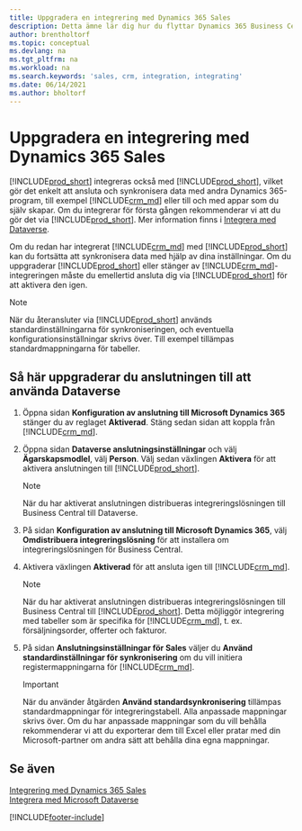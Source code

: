 ```yaml
---
title: Uppgradera en integrering med Dynamics 365 Sales
description: Detta ämne lär dig hur du flyttar Dynamics 365 Business Central-integrationen med Dynamics 365 Sales till den senaste versionen.
author: brentholtorf
ms.topic: conceptual
ms.devlang: na
ms.tgt_pltfrm: na
ms.workload: na
ms.search.keywords: 'sales, crm, integration, integrating'
ms.date: 06/14/2021
ms.author: bholtorf
---
```

# Uppgradera en integrering med Dynamics 365 Sales
[!INCLUDE[prod_short](includes/prod_short.md)] integreras också med [!INCLUDE[prod_short](includes/cds_long_md.md)], vilket gör det enkelt att ansluta och synkronisera data med andra Dynamics 365-program, till exempel [!INCLUDE[crm_md](includes/crm_md.md)] eller till och med appar som du själv skapar. Om du integrerar för första gången rekommenderar vi att du gör det via [!INCLUDE[prod_short](includes/cds_long_md.md)]. Mer information finns i [Integrera med Dataverse](admin-common-data-service.md).

Om du redan har integrerat [!INCLUDE[crm_md](includes/crm_md.md)] med [!INCLUDE[prod_short](includes/prod_short.md)] kan du fortsätta att synkronisera data med hjälp av dina inställningar. Om du uppgraderar [!INCLUDE[prod_short](includes/prod_short.md)] eller stänger av [!INCLUDE[crm_md](includes/crm_md.md)]-integreringen måste du emellertid ansluta dig via [!INCLUDE[prod_short](includes/cds_long_md.md)] för att aktivera den igen. 

> [!NOTE]
> När du återansluter via [!INCLUDE[prod_short](includes/cds_long_md.md)] används standardinställningarna för synkroniseringen, och eventuella konfigurationsinställningar skrivs över. Till exempel tillämpas standardmappningarna för tabeller.

## Så här uppgraderar du anslutningen till att använda Dataverse
1. Öppna sidan **Konfiguration av anslutning till Microsoft Dynamics 365** stänger du av reglaget **Aktiverad**. Stäng sedan sidan att koppla från [!INCLUDE[crm_md](includes/crm_md.md)].
2. Öppna sidan **Dataverse anslutningsinställningar** och välj **Ägarskapsmodlel**, välj **Person**. Välj sedan växlingen **Aktivera** för att aktivera anslutningen till [!INCLUDE[prod_short](includes/cds_long_md.md)].
  
   > [!NOTE]
   > När du har aktiverat anslutningen distribueras integreringslösningen till Business Central till Dataverse.
4. På sidan **Konfiguration av anslutning till Microsoft Dynamics 365**, välj **Omdistribuera integreringslösning** för att installera om integreringslösningen för Business Central.
5. Aktivera växlingen **Aktiverad** för att ansluta igen till [!INCLUDE[crm_md](includes/crm_md.md)].
  
   > [!NOTE]
   > När du har aktiverat anslutningen distribueras integreringslösningen till Business Central till [!INCLUDE[prod_short](includes/prod_short.md)]. Detta möjliggör integrering med tabeller som är specifika för [!INCLUDE[crm_md](includes/crm_md.md)], t. ex. försäljningsorder, offerter och fakturor.
6. På sidan **Anslutningsinställningar för Sales** väljer du **Använd standardinställningar för synkronisering** om du vill initiera registermappningarna för [!INCLUDE[crm_md](includes/crm_md.md)].

   > [!IMPORTANT]
   > När du använder åtgärden **Använd standardsynkronisering** tillämpas standardmappningar för integreringstabell. Alla anpassade mappningar skrivs över. Om du har anpassade mappningar som du vill behålla rekommenderar vi att du exporterar dem till Excel eller pratar med din Microsoft-partner om andra sätt att behålla dina egna mappningar.    

## Se även
[Integrering med Dynamics 365 Sales](admin-prepare-dynamics-365-for-sales-for-integration.md)  
[Integrera med Microsoft Dataverse](admin-common-data-service.md)


[!INCLUDE[footer-include](includes/footer-banner.md)]